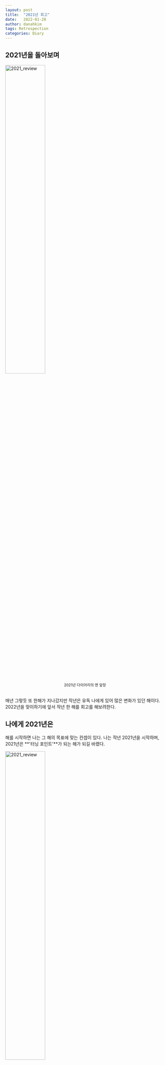 ```yaml
---
layout: post
title:  "2021년 회고"
date:   2022-01-20
author: danahkim
tags: Retrospection
categories: Diary
---
```


## 2021년을 돌아보며

<img src="/assets/images/review-2021/2021_review_001.jpg" alt="2021_review" width="50%" />

<center> <small> 2021년 다이어리의 맨 앞장 </small> </center> <br/>

매년 그렇듯 또 한해가 지나갔지만 작년은 유독 나에게 있어 많은 변화가 있던 해이다. 2022년을 맞이하기에 앞서 작년 한 해를 회고를 해보려한다.



## 나에게 2021년은

해를 시작하면 나는 그 해의 목표에 맞는 컨셉이 있다. 나는 작년 2021년을 시작하며, 2021년은 **'터닝 포인트'**가 되는 해가 되길 바랬다.

<img src="/assets/images/review-2021/2021_review_003.jpg" alt="2021_review" width="50%" />

<center> <small> Turning Point를 의미하는 표지판 </small> </center> <br/>

> **터닝 포인트(Turning Point)**란 사전적으로 전환점을 말한다. 스포츠 경기에서는 경기의 승패를 좌우하는 플레이나 그 지점을 뜻하는데 쓰인다. 즉, 아주 중요한 변곡점이란 의미이다.

작년은 나의 인생에서 **중요한 전환점**을 만들고 싶었다. 터닝 포인트라는 목표 아래 시간 순의 **마일스톤** 위주로 적어보려 한다.





### 3월. 정 반대편으로 이사하다

<img src="/assets/images/review-2021/2021_review_011.jpg" alt="2021_review" width="50%" />

<center> <small> 사진에는 다 담기지 않았지만 트럭 2대가 와서 실어갔다 </small> </center> <br>

<img src="/assets/images/review-2021/2021_review_012.jpg" alt="2021_review" width="50%" />

<center> <small> 이사 당일 깨끗하게 비워진 방에 들어온 침대 </small> </center> <br>

> ***"익숙한 것에서 멀어지기. 비우고 새로 시작하기"***

오랜 익숙한 것에서 받는 따뜻한 위로도 있지만, **새롭고 낯선 환경이 주는 신선한 활력**이 있다. 20대의 시작부터 끝을 모두 보낸 곳에서의 생활을 끝내고 반대편으로 이사를 했다. 나는 그동안 내가 다닌 대학교 주변에서만 살았기 때문에 그 동네를 눈감고도 다닐만큼, 버스 번호를 다 외울만큼 익숙한 동네였다. 그래서 그런지 나중에는 한번도 생활해보지 않은 동부권에 살아야겠다는 생각이 있었다. 새롭고 낯선 곳에서 처음 보는 버스 번호, 그리고 거꾸로 타야하는 2호선이라 처음에는 낯설어 한동안 거꾸로 타기도 했다. 익숙하던 생활의 관성과 바운더리를 깨뜨리는 낯선 변화로 새로운 활력을 얻을 수 있었다.

이사는 번거로운 일이지만, 그래도 이사가 주는 가장 큰 이점은 아마 **비우고 새로 시작할 수 있다**는 점일 것이다. 이사를 계약하고 온 날부터 짐을 정리하기 시작했는데 이 집에 너무 오래 살았기 때문에 사진에 다 담기지 않을 만큼 어마어마한 짐이 있었다. 아마 학부 1학년때 쯤 친구들이랑 동아리 박람회에서 받은 종이, 언젠지 모를 대동제때 받은 수건과 기념품들, 오답을 위해 시험 끝나고 가져온 시험지... 생각지도 못한 짐들이 구석 구석에 잠자고 있었고 이 묵은 것들을 하나 하나 비워내는데에만 한 달이 넘게 걸렸다. 가볍고 마음으로 이사를 하였고 새로 시작한다는 마음을 가지고 올 봄을 시작할 수 있었다.



### 5월. Computer Vision 공부를 하다

<img src="/assets/images/review-2021/2021_review_021.jpg" alt="2021_review" width="50%" />

<center> <small> 처음으로 입문한 논문 'YOLO'이다! <br>
    물론 이 논문을 이해하기 위해서 수-많은 레퍼런스 논문을 보며 공부했다 </small> </center> <br>


> ***"해낼 수 있다는 자신감과 동기부여"***

자율주행기술을 보면서 Computer Vision의 Object Detection쪽에 관심을 가지게 되었고 실제로 공부해보고 싶었다. 그래서 올해 딥러닝 관련 강의와 Computer Vision의 논문을 통해 공부를 하기로 결심했다. 그러나 **내가 잘 할 수 있을까?** 물론 수학적 기초는 있었지만 비전 쪽은 전혀 몰랐기 때문이다. 하지만 결과적으로는 내가 논문까지 면접에서 설명하기 시작하면서 **해낼 수 있다는 자신감**을 얻었고, 크고 작은 성취감을 통해 딥러닝 분야를 계속 공부하는데에 **큰 동기부여**가 되었다. 꾸준히 내가 좋아하는 일을 하고, 하고 싶었던 일을 배워가면서 나의 가치를 찾기도 했고, 목표에 매일 한발씩 내딛을 수 있었다.

퇴근 후 시간은 부족하다. 본격적으로 딥러닝 쪽의 저명한 대학원 강의를 수강하기로 계획하고서 계획대로 잘 되지 않아 좌절감을 느끼면서 퇴근 후 공부로만은 안되겠다고 생각했다. 그래서 출근 전 아침 시간을 공부하는 시간으로 만들기로 했다. 아침에 온전히 공부할 수 있는 시간을 마련하기 위해 ~~아침형 인간은 아니지만 강제~~ 미라클모닝과 공부시간을 실천했다. 공부량이 부족한 날에는 점심 시간을 활용해서 최대한 하루에 계획된 공부를 끝낼 수 있도록 했다. 그 결과 계획된 일과를 먼저 끝내고 홀가분하게 하루를 시작하는 기분, 자기 전에 하루를 마무리하며 느끼는 성취감을 모두 느낄 수 있었다. 그렇게 2달 동안 **딥러닝 대학원 강의**를 수강하고 정리하면서 기초를 쌓았다.

그리고는 관심있는 분야의 SOTA 논문을 읽고 직접 구현해보려는데.. 혼자로는 한계를 느꼈다. 한 논문을 이해하는데에 일주일 째 진도가 나가지 않으니 막다른 길에 도달한 기분이 들었다. 인터넷에서 논문 리뷰를 참고하고 있었는데, 문득 나처럼 같이 공부하고 싶은 사람이 있겠다는 생각이 들었고 모임을 찾아보았다. 시기적절하게 CV 논문 리뷰 스터디원을 모집하는 글을 발견했고 그리하여 3달 동안 **CV 논문 스터디**에 참여하였다.

<img src="/assets/images/review-2021/2021_review_022.jpg" alt="2021_review" width="50%" />

<center> <small> 처음으로 선정한 발표 논문 'YOLOX'를 스터디에서 발표한 자료 </small> </center> <br>

처음에는 스터디에서 사람들의 발표가 무슨 말인지 이해하기도 너무 벅찼다. 그리고 내가 발표하기로 고른 논문 1개를 이해하는데 꼬박 한 달을 다 쓰기도 했다. 그러나 3달 동안 매주 2시간씩 참여하고, 출근이며 퇴근이며 매일 논문을 붙잡고 고생한 결과, **나중에는 점점 논문 이해에도 속도가 붙고, 사람들의 발표 내용도 감이 생기고 들리기 시작했다**(!) 그렇게 눈과 귀가 트이고서는 내가 관심있는 분야의 컨퍼런스도 챙겨보게 되었고, 큰 줄기에서 어떻게 발전되고 있는지 감이 생겼으며, SOTA 논문이 어떤 식으로 접근하여 개선했는지가 예전보다 훨씬 잘 보이게 되었다. 처음에는 어렵고 힘들지만 **시간을 들여 꾸준히 노력한다면 나도 잘 할 수 있다는 자신감**을 얻을 수 있던 정말 소중한 경험이다.



### 7월. 서울 둘레길 157km를 완주하다

<img src="/assets/images/review-2021/2021_review_031.jpg" alt="2021_review" width="50%" />

<center> <small> 5월~7월은 산에서 정말 걷기 좋은 날씨였다 </small> </center> <br>

<img src="/assets/images/review-2021/2021_review_032.jpg" alt="2021_review" width="50%" />

<center> <small> 스탬프 컬렉터. 빨간 우체통을 보면 달려갔다 </small> </center> <br>

<img src="/assets/images/review-2021/2021_review_033.jpg" alt="2021_review" width="50%" />

<center> <small> 157km, 8개 코스에서 28개 스탬프 모으기 성공! </small> </center> <br>

> ***"불필요한 한계를 설정하지 않기"***

김연아 선수의 유명한 말이 있다. 훈련 중 무슨 생각을 하냐는 기자의 질문에 **'무슨 생각을 해.. 그냥 하는거지'** 라고 대답한 인터뷰이다. 8개의 코스로 이루어진 157km에서 28개의 스탬프를 3달 만에 모으기 위해 몇 시간이 걸리는지, 며칠이 소요될지, 한 달에 몇 개의 스탬프를 받아야 가능할지 **하나씩 따지고 계산할 시간에 그냥 하면 된다**.

사실 올해 즐겨하던 등산에 동기부여를 위해 '서울 둘레길 마라톤'이 선착순으로 오픈한다는 글을 보고 아무것도 모르고 참여에 등록을 했다. 일을 벌린 이후에야 완주를 위해서는 3달이라는 기간 안에 157km의 코스 안에 있는 28개의 스탬프를 모두 모아야 한다는 것을 알게 되었는데, 처음에는 157km와 28개라는 숫자에 압도되어 내가 평소에 걸었던 거리를 기준으로 남은 기간동안 매주 몇 키로를 걸어야하는지, 한 번에 몇 시간을 써야하는지 따져보니 어마어마한 시간을 쏟아야했고 버거운 숫자로 느껴졌다.

그러나 이왕 시작한거 '묻고 따지지 말고 해보자!'라는 마음으로, 마음 속 계산기를 없애고 오늘의 날씨가 좋고 나쁜지, 하루 동안 얼마나 걸어야할지 계산 없이 매주말 묵묵히 산행에 나섰다. 그저 목표에 도달하기 위해 꾸준히 걸었고, 그 결과 모든 코스를 완주할 수 있었다! **과거의 적당한 기준으로 나에게 불필요한 한계를 설정하는 것이 가능성을 제한하는 일이라고 느꼈다.**  매 주말마다 서울 곳곳을 다니며 이렇게 멋진 곳을 직접 발로 밟고 알게되어서 오히려 감사하다는 생각이 든다. 체력적으로도 정신적으로도 한 단계 성장할 수 있었던 경험이다.



### 12월. 퇴사를 결심하다

<img src="/assets/images/review-2021/2021_review_041.jpg" alt="2021_review" width="50%" />

<center> <small> 마지막 출근일에 드렸던 초콜릿 </small> </center> <br>

> ***"아무 것도 하지 않으면 아무 일도 일어나지 않는다."***

불만족스러운 상황을 개선하기 위해서는 무언가 해야한다. **아무것도 하지 않으면 아무것도 변하지 않기 때문이다.** 나는 어떤 사람인지, 어떤 삶을 살고 있은지, 어떤 미래를 그리고 있는지 나에 대한 물음을 계속 던지며 오랜 고민 끝에 이직하기로 결심했다. 2년 동안 고생한 나 자신을 다독여주고 새로운 시작을 준비하려 한다.

물론 그동안 들인 2년의 시간이 아깝지 않다면 거짓말이다. 그러나 **해보고 싶은 일에 도전하고 직접 해보고 것**과 안해보는 것은 앞으로 삶을 살아가는데에 가치관으로 큰 차이가 있다. 나는 많은 시행착오를 통해 나 스스로 **'성장'**과 **'발전'** 지향적인 일을 원하는 사람이라는 것을 늦게 알았다. 이전 회사에서 내가 하는 업무와 장기적 커리어에 대한 불만이 있었는데, 하고 싶은 일이 뚜렷해졌으니 이제 내가 할 일은 해보고 싶은 일에 도전해보는 것 뿐이었다.

새 회사로 내가 고려한 주요한 조건이다.

- **개인적인 조건**
  - 전공을 살릴 수 있을 것
  - 전문성을 기를 수 있을 것
  - 일의 가치가 나의 인생의 가치와 방향이 같을 것
  - 자부심과 보람을 느낄 수 있을 것
- **환경적인 조건**
  - 계속 학습하고 성장하는 문화일 것
  - 함께 일하는 동료에게 배울 점이 많은 곳일 것
  - 내가 하고 싶은 일을 할 수 있는 환경일 것
  - 현재보다 큰 마땅한 보상이 있을 것
- **회사로서의 조건**
  - 기술(tech) 중심의 회사일 것
  - 리딩 기업일 것
  - 내수가 아닌 글로벌 기업일 것
  - 인류에 발전되는 일을 하는 기업일 것

물론 이 모든 조건을 100% 만족하는 회사는 존재할 수가 없다는 걸 안다. 그래도 나만의 조건을 고민해보면서 내가 어떤 일을 하고 싶은지, 어떤 회사를 원하는지 그리고 나는 어떤 사람이 되고 싶은지 나의 미래에 대해 그려볼 수 있었다.

------

### 🔎 2021년 성찰

- **좋았던 점**
  - 새로운 분야, 컴퓨터 비전을 배웠고 공유하였다
  - 출근 전 아침 시간을 잘 활용했다
  - 새 회사로 새로운 커리어에 도전했다


- **아쉬웠던 점**
  - 공부한 논문의 코드를 사용해서 실제 프로젝트를 진행해보지 못한 것
  - 데이터 경진대회에서 수상을 하지 못한 것
  - 하반기에 바쁘다는 이유로 운동을 하지 못해 체력 저하가 심했던 점

------



## 2022년을 시작하는 마음

눈에는 보이지 않지만 모든 순간이 차곡차곡 모여 내 미래를 만들고 있다. 그래서 한가지 분명한건 전보다 확실히 성장하고 있다는 것이다.

**인생은 속도보다 방향**이라는 말이 있다. 자신의 인생은 다른 누구와의 경쟁이 아니라 **나 자신과의 레이스**인데, 나는 종종 '도전하기에는 너무 늦은게 아닐까?', 혹은 '나이가 너무 많은게 아닐까?' 라고 남들과 나를 비교하며 스스로 불안하고 초조하게 만들기도 했다.

'토끼와 거북이'의 이야기를 보면 거북이는 그저 자신의 능력대로 묵묵히 달린다. 토끼와 비교하지 않고 결승점만 보고 최선을 다해 달린 거북이는 결국 승리한다. 거북이는 느리지만 꾸준히 본인의 페이스대로 성실하게 걸었기 때문이다. 나만의 강점을 살려 나의 페이스대로 목표를 향해 멈추지 말고 꾸준히 걸어가자. **오직 배우고 성장하고 더 나은 사람이 되겠다는 결심이면 충분하다.** 



- **2022년 주요 계획 📌**
  - Kaggle 메달에 도전!
  - 관심 분야의 SOTA 논문 꾸준히 리뷰하기
  - 사이드 프로젝트하기
  - ADP 남은 실기 시험치기
  - 연간 독서 100권 달성! 책 아카이빙하기
  - 월 1회 이상 글쓰기 - 글쓰기를 취미로
  - 주 3회 이상 운동하기 - 필라테스, 헬스, 플라잉요가, 수영
  - 영어 회화 실력 키우기
  - 미라클모닝 실천하기



#### 새 출발을 응원해

아무것도 정해지지 않은 것은 불안하고 두렵지만, 그만큼 **무한한 가능성이 있다는 설렘**이 공존한다. 2022년은 가능성을 믿고 **Starting Line**에 서서 부단히 목표를 향히 달리는 해이길 바란다. 내년에는 또 어떤 일들이 펼쳐질지, 내년의 나는 어떤 생각을 가진 사람이 될지, 2022년의 마지막 날에는 또 어떤 회고를 하고 있을지 내년의 나를 응원하고 기대한다!

